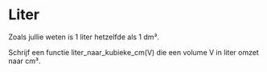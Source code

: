# Liter

Zoals jullie weten is 1 liter hetzelfde als 1 dm³.


Schrijf een functie liter_naar_kubieke_cm(V) die een volume V in liter omzet naar cm³.


